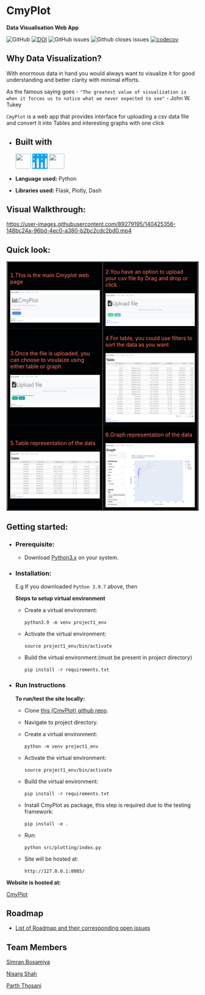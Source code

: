 # CmyPlot  
**Data Visualisation Web App** 


![GitHub](https://img.shields.io/github/license/thosaniparth/Cmyplot)
[![DOI](https://zenodo.org/badge/418669581.svg)](https://zenodo.org/badge/latestdoi/418669581)
![GitHub issues](https://img.shields.io/github/issues-raw/thosaniparth/Cmyplot)
![Github closes issues](https://img.shields.io/github/issues-closed-raw/thosaniparth/Cmyplot)
[![codecov](https://codecov.io/gh/thosaniparth/CmyPlot/branch/main/graph/badge.svg?token=MFMBV2TFF3)](https://codecov.io/gh/thosaniparth/CmyPlot)

## Why Data Visualization?

With enormous data in hand you would always want to visualize it for good understanding and better clarity with minimal efforts. 

As the famous saying goes - `"The greatest value of visualization is when it forces us to notice what we never expected to see"` - John W. Tukey

`CmyPlot` is a web app that provides interface for uploading a csv data file and convert it into Tables and interesting graphs with one click

- ## Built with

  <img src="https://cdn.jsdelivr.net/gh/devicons/devicon/icons/python/python-original.svg" width="40" height="40" />
  <img src="docs/images/custom_icons/plotly_icon.png" width="40" height="40"/>
  <img src = "https://cdn.jsdelivr.net/gh/devicons/devicon/icons/flask/flask-original.svg" width="40" height="40"/>

- **Language used:** Python
- **Libraries used:** Flask, Plotly, Dash
## Visual Walkthrough:

https://user-images.githubusercontent.com/89279195/140425356-148bc24a-96bd-4ec0-a380-b2bc2cdc2bd0.mp4


## Quick look:

<table border="2" bordercolorlight="#b9dcff" bordercolordark="#006fdd">

  <tr style="background: #010203 ">
    <td valign="left"> 
      <p style="color: #FF7A59"> 1.This is the main Cmyplot web page 
      </p>
      <a href="./docs/images/home_page.png"> 
        <img src="./docs/images/home_page.png" >      
      </a>
    </td>
    <td valign="left"> 
      <p style="color: #FF7A59"> 2.You have an option to upload your csv file 
        by Drag and drop or click
      </p>
      <a href="./docs/images/pre_upload.png">
        <img src="./docs/images/pre_upload.png"> 
      </a>
    </td>
  </tr>
  
  <tr style="background: #010203;"> 
    <td valign="left">
      <p style="color: #FF7A59"> 3.Once the file is uploaded, you can choose
         to visulaize using either table or graph
      </p>  
      <a href="./docs/images/post_upload.png">
        <img src="./docs/images/post_upload.png">    
      </a>
    </td>
    <td valign="left"> 
      <p style="color: #FF7A59"> 4.For table, you could use 
      filters to sort the data as you want
      </p>
      <a href="./docs/images/table.png">
        <img src="./docs/images/table.png">          
      </a>
    </td>

  </tr> 
  
  <tr style="background: #010203;"> 
    <td valign="left">
     <p style="color: #FF7A59"> 5.Table representation of the data
      </p>
     <a href="./docs/images/table_filtered.png">
        <img src="./docs/images/table_filtered.png"> 
      </a> 
    </td> 
    <td valign="left">
     <p style="color: #FF7A59"> 6.Graph representation of the data
      </p>
     <a href="./docs/images/graph_filled.png">
        <img src="./docs/images/graph_filled.png"> 
      </a> 
    </td> 
  </tr> 

  <!-- <tr style="background: #010203;"> 
    <td valign = "center">
      <a href="./docs/images/graph_filled.png">
        <img src="./docs/images/graph_filled.png"> 
      </a>
    </td>
    
  </tr>  -->
 </table>
   
## Getting started:

  - ### Prerequisite:
      - Download [Python3.x](https://www.python.org/downloads/) on your system.

   - ### Installation:
      E.g If you downloaded `Python 3.9.7` above, then

      **Steps to setup virtual environment**
     - Create a virtual environment:

        `python3.9 -m venv project1_env`
    
     - Activate the virtual environment: 

        `source project1_env/bin/activate`
    
     - Build the virtual environment:(must be present in project directory)

        `pip install -r requirements.txt`

  - ### Run Instructions

     **To run/test the site locally:**

     - Clone [this (CmyPlot) github repo](https://github.com/thosaniparth/CmyPlot).

     - Navigate to project directory.

     - Create a virtual environment:

        `python -m venv project1_env`
    
     - Activate the virtual environment: 

        `source project1_env/bin/activate`
    
     - Build the virtual environment:

        `pip install -r requirements.txt`

     - Install CmyPlot as package, this step is required due to the testing framework:

        `pip install -e .`
  
     - Run:
     
        `python src/plotting/index.py`

     - Site will be hosted at:
     
        `http://127.0.0.1:8085/`
       
   **Website is hosted at:**
   
   [CmyPlot](https://cmyplot-seproject.herokuapp.com)

  ## Roadmap
   - [List of Roadmap and their corresponding open issues](https://github.com/thosaniparth/CmyPlot/issues/21)
       
## Team Members
[Simran Bosamiya](https://github.com/BosamiyaSimran)

[Nisarg Shah](https://github.com/freakNewton)

[Parth Thosani](https://github.com/thosaniparth)


